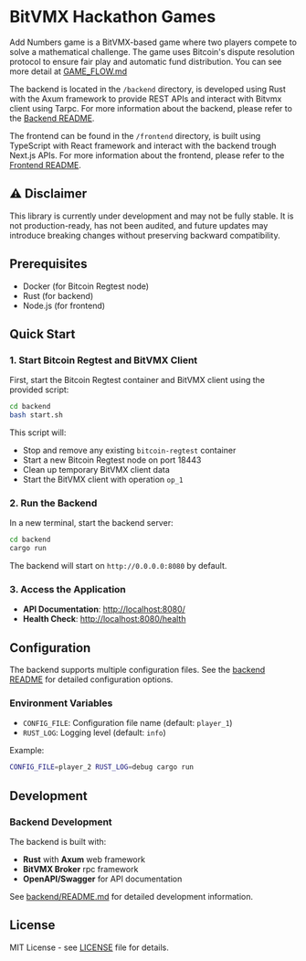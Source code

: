 # BitVMX Hackathon Games

Add Numbers game is a BitVMX-based game where two players compete to solve a mathematical challenge. The game uses Bitcoin's dispute resolution protocol to ensure fair play and automatic fund distribution. You can see more detail at [GAME_FLOW.md](GAME_FLOW.md)

The backend is located in the `/backend` directory, is developed using Rust with the Axum framework to provide REST APIs and interact with Bitvmx client using Tarpc. For more information about the backend, please refer to the [Backend README](./backend/README.md).

The frontend can be found in the `/frontend` directory, is built using TypeScript with React framework and interact with the backend trough Next.js APIs. For more information about the frontend, please refer to the [Frontend README](./frontend/README.md).

## ⚠️ Disclaimer

This library is currently under development and may not be fully stable.
It is not production-ready, has not been audited, and future updates may introduce breaking changes without preserving backward compatibility.

## Prerequisites

- Docker (for Bitcoin Regtest node)
- Rust (for backend)
- Node.js (for frontend)

## Quick Start

### 1. Start Bitcoin Regtest and BitVMX Client

First, start the Bitcoin Regtest container and BitVMX client using the provided script:

```bash
cd backend
bash start.sh
```

This script will:

- Stop and remove any existing `bitcoin-regtest` container
- Start a new Bitcoin Regtest node on port 18443
- Clean up temporary BitVMX client data
- Start the BitVMX client with operation `op_1`

### 2. Run the Backend

In a new terminal, start the backend server:

```bash
cd backend
cargo run
```

The backend will start on `http://0.0.0.0:8080` by default.

### 3. Access the Application

- **API Documentation**: <http://localhost:8080/>
- **Health Check**: <http://localhost:8080/health>

## Configuration

The backend supports multiple configuration files. See the [backend README](backend/README.md) for detailed configuration options.

### Environment Variables

- `CONFIG_FILE`: Configuration file name (default: `player_1`)
- `RUST_LOG`: Logging level (default: `info`)

Example:
```bash
CONFIG_FILE=player_2 RUST_LOG=debug cargo run
```

## Development

### Backend Development

The backend is built with:

- **Rust** with **Axum** web framework
- **BitVMX Broker** rpc framework
- **OpenAPI/Swagger** for API documentation

See [backend/README.md](backend/README.md) for detailed development information.

## License

MIT License - see [LICENSE](LICENSE) file for details.
